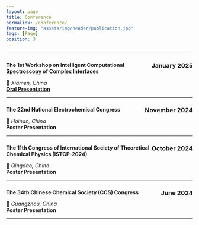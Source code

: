 ```yaml
---
layout: page
title: Conference
permalink: /conference/
feature-img: "assets/img/header/publication.jpg"
tags: [Page]
position: 3
---
```


---
###  <span style="float: right;">**January 2025**</span>  
**The 1st Workshop on Intelligent Computational Spectroscopy of Complex Interfaces** 

📍 *Xiamen, China*  
**[Oral Presentation](https://www.bilibili.com/video/BV1VYwhezEEq/?spm_id_from=333.337.search-card.all.click&vd_source=904a7ceade5b681f595f7c87b6a276fb)** 

---

###  <span style="float: right;">**November 2024**</span>   
**The 22nd National Electrochemical Congress**

📍 *Hainan, China*  
**Poster Presentation** 

---

###  <span style="float: right;">**October 2024**</span>  
**The 11th Congress of International Society of Theoretical Chemical Physics (ISTCP-2024)**

📍 *Qingdao, China*  
**Poster Presentation** 

---

###  <span style="float: right;">**June 2024**</span>   
**The 34th Chinese Chemical Society (CCS) Congress** 

📍 *Guangzhou, China*  
**Poster Presentation** 

---


